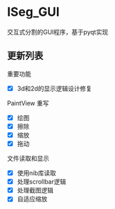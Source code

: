 # ISeg_GUI
交互式分割的GUI程序，基于pyqt实现

## 更新列表
重要功能
- [x] 3d和2d的显示逻辑设计修复

PaintView 重写
- [x] 绘图
- [x] 擦除
- [x] 缩放
- [x] 拖动

文件读取和显示
- [x] 使用nib库读取
- [x] 处理scrollbar逻辑
- [x] 处理截图逻辑
- [x] 自适应缩放
